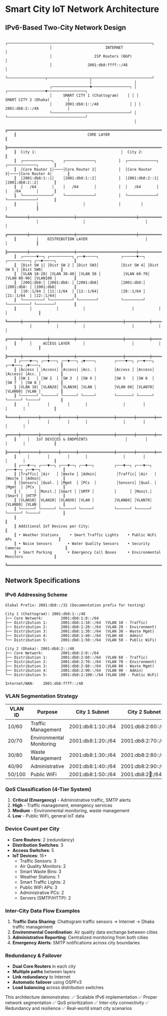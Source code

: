 # Smart City IoT Network Architecture
## IPv6-Based Two-City Network Design

```
                    ┌─────────────────────────────────────────────────────────────────┐
                    │                        INTERNET                                 │
                    │                   ISP Routers (BGP)                            │
                    │                2001:db8:ffff::/48                              │
                    └─────────────────┬───────────────────┬───────────────────────────┘
                                      │                   │
                    ┌─────────────────▼─────────────────┐ │ ┌─────────────────▼─────────────────┐
                    │     SMART CITY 1 (Chattogram)    │ │ │      SMART CITY 2 (Dhaka)        │
                    │      2001:db8:1::/48              │ │ │       2001:db8:2::/48             │
                    └───────────────────────────────────┘ │ └───────────────────────────────────┘
                                                          │
    ╔═══════════════════════════════════════════════════════════════════════════════════════════╗
    ║                                CORE LAYER                                                 ║
    ╠═══════════════════════════════════════════════════════════════════════════════════════════╣
    ║  City 1:                                      │  City 2:                                  ║
    ║  ┌─────────────┐    ┌─────────────┐          │  ┌─────────────┐    ┌─────────────┐       ║
    ║  │Core Router 1│────│Core Router 2│          │  │Core Router 3│────│Core Router 4│       ║
    ║  │2001:db8:1::1│    │2001:db8:1::2│          │  │2001:db8:2::1│    │2001:db8:2::2│       ║
    ║  │   /64       │    │   /64       │          │  │   /64       │    │   /64       │       ║
    ║  └─────────────┘    └─────────────┘          │  └─────────────┘    └─────────────┘       ║
    ║         │                    │               │         │                    │             ║
    ╚═════════╪════════════════════╪═══════════════════════════╪════════════════════╪═════════════╝
              │                    │                           │                    │
    ╔═════════╪════════════════════╪═══════════════════════════╪════════════════════╪═════════════╗
    ║         │    DISTRIBUTION LAYER                          │                    │             ║
    ╠═════════╪════════════════════╪═══════════════════════════╪════════════════════╪═════════════╣
    ║  ┌──────▼──┐ ┌──────────┐ ┌──▼─────┐          ┌──────▼──┐ ┌──────────┐ ┌──▼─────┐        ║
    ║  │Dist SW 1│ │Dist SW 2 │ │Dist SW3│          │Dist SW 4│ │Dist SW 5 │ │Dist SW6│        ║
    ║  │VLAN 10-20│ │VLAN 30-40│ │VLAN 50 │          │VLAN 60-70│ │VLAN 80-90│ │VLAN100 │        ║
    ║  │2001:db8:│ │2001:db8: │ │2001:db8│          │2001:db8:│ │2001:db8: │ │2001:db8│        ║
    ║  │10::1/64 │ │11::1/64  │ │12::1/64│          │20::1/64 │ │21::1/64  │ │22::1/64│        ║
    ║  └─────────┘ └──────────┘ └────────┘          └─────────┘ └──────────┘ └────────┘        ║
    ║      │           │           │                     │           │           │              ║
    ╚══════╪═══════════╪═══════════╪═════════════════════╪═══════════╪═══════════╪══════════════╝
           │           │           │                     │           │           │
    ╔══════╪═══════════╪═══════════╪═════════════════════╪═══════════╪═══════════╪══════════════╗
    ║      │     ACCESS LAYER      │                     │           │           │              ║
    ╠══════╪═══════════╪═══════════╪═════════════════════╪═══════════╪═══════════╪══════════════╣
    ║ ┌────▼──┐ ┌──▼───┐ ┌──▼───┐ ┌▼────┐        ┌────▼──┐ ┌──▼───┐ ┌──▼───┐ ┌▼────┐         ║
    ║ │Access │ │Access│ │Access│ │Acc. │        │Access │ │Access│ │Access│ │Acc. │         ║
    ║ │SW 1   │ │SW 2  │ │SW 3  │ │SW 4 │        │SW 5   │ │SW 6  │ │SW 7  │ │SW 8 │         ║
    ║ │VLAN 10│ │VLAN20│ │VLAN30│ │VLAN │        │VLAN 60│ │VLAN70│ │VLAN80│ │VLAN │         ║
    ║ └───────┘ └──────┘ └──────┘ └─────┘        └───────┘ └──────┘ └──────┘ └─────┘         ║
    ║     │        │        │       │                │        │        │       │             ║
    ╚═════╪════════╪════════╪═══════╪════════════════╪════════╪════════╪═══════╪═════════════╝
          │        │        │       │                │        │        │       │
    ╔═════╪════════╪════════╪═══════╪════════════════╪════════╪════════╪═══════╪═════════════╗
    ║     │   IoT DEVICES & ENDPOINTS                 │        │        │       │             ║
    ╠═════╪════════╪════════╪═══════╪════════════════╪════════╪════════╪═══════╪═════════════╣
    ║     │        │        │       │                │        │        │       │             ║
    ║ ┌───▼──┐ ┌───▼──┐ ┌───▼──┐ ┌──▼──┐         ┌───▼──┐ ┌───▼──┐ ┌───▼──┐ ┌──▼──┐          ║
    ║ │Traffic│ │Air   │ │Waste │ │Admin│         │Traffic│ │Air   │ │Waste │ │Admin│          ║
    ║ │Sensors│ │Qual. │ │Mgmt  │ │PCs  │         │Sensors│ │Qual. │ │Mgmt  │ │PCs  │          ║
    ║ │      │ │Monit.│ │Smart │ │SMTP │         │      │ │Monit.│ │Smart │ │HTTP │          ║
    ║ │VLAN10│ │VLAN20│ │VLAN30│ │VLAN │         │VLAN60│ │VLAN70│ │VLAN80│ │VLAN │          ║
    ║ └──────┘ └──────┘ └──────┘ └─────┘         └──────┘ └──────┘ └──────┘ └─────┘          ║
    ║                                                                                         ║
    ║ Additional IoT Devices per City:                                                        ║
    ║ • Weather Stations     • Smart Traffic Lights    • Public WiFi APs                     ║
    ║ • Noise Sensors       • Water Quality Sensors    • Security Cameras                    ║
    ║ • Smart Parking       • Emergency Call Boxes     • Environmental Monitors              ║
    ╚═════════════════════════════════════════════════════════════════════════════════════════╝
```

## Network Specifications

### IPv6 Addressing Scheme
```
Global Prefix: 2001:db8::/32 (Documentation prefix for testing)

City 1 (Chattogram): 2001:db8:1::/48
├── Core Network:        2001:db8:1:0::/64
├── Distribution 1:      2001:db8:1:10::/64  (VLAN 10 - Traffic)
├── Distribution 2:      2001:db8:1:20::/64  (VLAN 20 - Environment)
├── Distribution 3:      2001:db8:1:30::/64  (VLAN 30 - Waste Mgmt)
├── Distribution 4:      2001:db8:1:40::/64  (VLAN 40 - Admin)
└── Distribution 5:      2001:db8:1:50::/64  (VLAN 50 - Public WiFi)

City 2 (Dhaka): 2001:db8:2::/48
├── Core Network:        2001:db8:2:0::/64
├── Distribution 1:      2001:db8:2:60::/64  (VLAN 60 - Traffic)
├── Distribution 2:      2001:db8:2:70::/64  (VLAN 70 - Environment)
├── Distribution 3:      2001:db8:2:80::/64  (VLAN 80 - Waste Mgmt)
├── Distribution 4:      2001:db8:2:90::/64  (VLAN 90 - Admin)
└── Distribution 5:      2001:db8:2:100::/64 (VLAN 100 - Public WiFi)

Internet/WAN:    2001:db8:ffff::/48
```

### VLAN Segmentation Strategy
| VLAN ID | Purpose | City 1 Subnet | City 2 Subnet | QoS Priority |
|---------|---------|---------------|---------------|--------------|
| 10/60   | Traffic Management | 2001:db8:1:10::/64 | 2001:db8:2:60::/64 | High |
| 20/70   | Environmental Monitoring | 2001:db8:1:20::/64 | 2001:db8:2:70::/64 | Medium |
| 30/80   | Waste Management | 2001:db8:1:30::/64 | 2001:db8:2:80::/64 | Medium |
| 40/90   | Administrative | 2001:db8:1:40::/64 | 2001:db8:2:90::/64 | Critical |
| 50/100  | Public WiFi | 2001:db8:1:50::/64 | 2001:db8:2:100::/64 | Low |

### QoS Classification (4-Tier System)
1. **Critical (Emergency)** - Administrative traffic, SMTP alerts
2. **High** - Traffic management, emergency services
3. **Medium** - Environmental monitoring, waste management
4. **Low** - Public WiFi, general IoT data

### Device Count per City
- **Core Routers**: 2 (redundancy)
- **Distribution Switches**: 3
- **Access Switches**: 5
- **IoT Devices**: 15+
  - Traffic Sensors: 3
  - Air Quality Monitors: 2
  - Smart Waste Bins: 3
  - Weather Stations: 1
  - Smart Traffic Lights: 2
  - Public WiFi APs: 3
  - Administrative PCs: 2
  - Servers (SMTP/HTTP): 2

### Inter-City Data Flow Examples
1. **Traffic Data Sharing**: Chattogram traffic sensors → Internet → Dhaka traffic management
2. **Environmental Coordination**: Air quality data exchange between cities
3. **Administrative Reporting**: Centralized monitoring from both cities
4. **Emergency Alerts**: SMTP notifications across city boundaries

### Redundancy & Failover
- **Dual Core Routers** in each city
- **Multiple paths** between layers
- **Link redundancy** to Internet
- **Automatic failover** using OSPFv3
- **Load balancing** across distribution switches

This architecture demonstrates:
✅ Scalable IPv6 implementation
✅ Proper network segmentation
✅ QoS prioritization
✅ Inter-city connectivity
✅ Redundancy and resilience
✅ Real-world smart city scenarios

